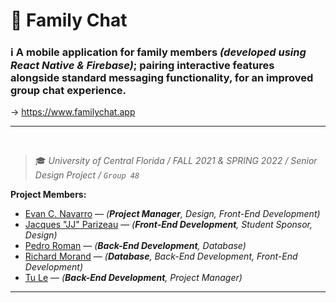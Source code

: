 # :speech_balloon: Family Chat

### :information_source: A mobile application for family members _(developed using React Native & Firebase)_; pairing interactive features alongside standard messaging functionality, for an improved group chat experience.

→  https://www.familychat.app

<hr>
<br>

> :mortar_board: _University of Central Florida / FALL 2021 & SPRING 2022 / Senior Design Project / `Group 48`_

**Project Members:**
- [Evan C. Navarro](https://www.linkedin.com/in/EvanCNavarro/) — _(**Project Manager**, Design, Front-End Development)_
- [Jacques "JJ" Parizeau](https://www.linkedin.com/in/jjparizeau/) — _(**Front-End Development**, Student Sponsor, Design)_
- [Pedro Roman](https://www.linkedin.com/in/pedro-roman-profile/) — _(**Back-End Development**, Database)_
- [Richard Morand](https://www.linkedin.com/in/richard-m-7a5235208/) — _(**Database**, Back-End Development, Front-End Development)_
- [Tu Le](https://www.linkedin.com/in/connect-tu-le/) — _(**Back-End Development**, Project Manager)_

<hr>
<br>
